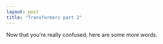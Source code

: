 ```yaml
---
layout: post
title: "Transformers part 2"
---
```


Now that you're really confused, here are some more words.
